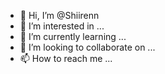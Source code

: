 - 👋 Hi, I’m @Shiirenn
- 👀 I’m interested in ...
- 🌱 I’m currently learning ...
- 💞️ I’m looking to collaborate on ...
- 📫 How to reach me ...

<!---
Shiirenn/Shiirenn is a ✨ special ✨ repository because its `README.md` (this file) appears on your GitHub profile.
You can click the Preview link to take a look at your changes.
--->
